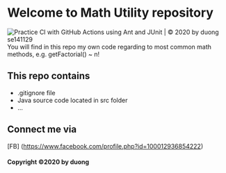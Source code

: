 # Welcome to Math Utility repository
![Practice CI with GitHub Actions using Ant and JUnit | © 2020 by duong se141129](https://github.com/duongse141129/math-util/workflows/Practice%20CI%20with%20GitHub%20Actions%20using%20Ant%20and%20JUnit%20%7C%20%C2%A9%202020%20by%20duong%20se141129/badge.svg)
You will find in this repo my own code 
regarding to most common math methods, e.g.
getFactorial() ~ n!

## This repo contains
* .gitignore file
* Java source code located in src folder
* ...

## Connect me via
[FB] (https://www.facebook.com/profile.php?id=100012936854222)

#### Copyright ©2020 by duong
